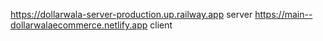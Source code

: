 https://dollarwala-server-production.up.railway.app server
https://main--dollarwalaecommerce.netlify.app client
